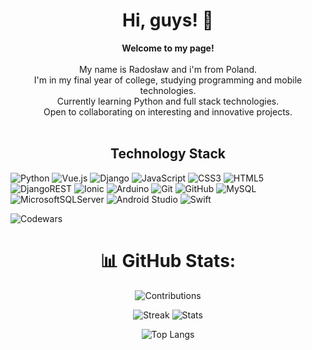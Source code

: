 <h1 align="center">Hi, guys! 👋</h1>

<p align="center">
    <b>Welcome to my page!</b><br><br>
        My name is Radosław and i'm from Poland.<br>
        I'm in my final year of college, studying programming and mobile technologies.<br>
        Currently learning Python and full stack technologies.<br>
        Open to collaborating on interesting and innovative projects.<br>
  <br>
  
<h2 align="center">Technology Stack</h2>

![Python](https://img.shields.io/badge/python-3670A0?style=for-the-badge&logo=python&logoColor=ffdd54)
![Vue.js](https://img.shields.io/badge/vuejs-%2335495e.svg?style=for-the-badge&logo=vuedotjs&logoColor=%234FC08D)
![Django](https://img.shields.io/badge/django-%23092E20.svg?style=for-the-badge&logo=django&logoColor=white)
![JavaScript](https://img.shields.io/badge/javascript-%23323330.svg?style=for-the-badge&logo=javascript&logoColor=%23F7DF1E)
![CSS3](https://img.shields.io/badge/css3-%231572B6.svg?style=for-the-badge&logo=css3&logoColor=white)
![HTML5](https://img.shields.io/badge/html5-%23E34F26.svg?style=for-the-badge&logo=html5&logoColor=white)
![DjangoREST](https://img.shields.io/badge/DJANGO-REST-ff1709?style=for-the-badge&logo=django&logoColor=white&color=ff1709&labelColor=gray) 
![Ionic](https://img.shields.io/badge/Ionic-%233880FF.svg?style=for-the-badge&logo=Ionic&logoColor=white)
![Arduino](https://img.shields.io/badge/-Arduino-00979D?style=for-the-badge&logo=Arduino&logoColor=white)
![Git](https://img.shields.io/badge/git-%23F05033.svg?style=for-the-badge&logo=git&logoColor=white)
![GitHub](https://img.shields.io/badge/github-%23121011.svg?style=for-the-badge&logo=github&logoColor=white)
![MySQL](https://img.shields.io/badge/mysql-%2300f.svg?style=for-the-badge&logo=mysql&logoColor=white)
![MicrosoftSQLServer](https://img.shields.io/badge/Microsoft%20SQL%20Server-CC2927?style=for-the-badge&logo=microsoft%20sql%20server&logoColor=white)
![Android Studio](https://img.shields.io/badge/Android%20Studio-3DDC84.svg?style=for-the-badge&logo=android-studio&logoColor=white)
![Swift](https://img.shields.io/badge/swift-F54A2A?style=for-the-badge&logo=swift&logoColor=white)
<br>

![Codewars](https://github.r2v.ch/codewars?user=christoferzwirek&stroke=white)

<div align="center">
<h1> 📊 GitHub Stats:
</div>

<div align="center">

![Contributions](http://github-profile-summary-cards.vercel.app/api/cards/profile-details?username=christoferzwirek&theme=transparent)

![Streak](https://github-readme-streak-stats.herokuapp.com/?user=christoferzwirek&hide_border=true&card_width=338&theme=transparent)
![Stats](http://github-profile-summary-cards.vercel.app/api/cards/stats?username=christoferzwirek&theme=transparent)

![Top Langs](https://github-readme-stats.vercel.app/api/top-langs/?username=christoferzwirek&hide_border=true&theme=transparent)




</div>
